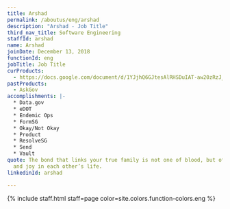 ```yaml
---
title: Arshad
permalink: /aboutus/eng/arshad
description: "Arshad - Job Title"
third_nav_title: Software Engineering
staffId: arshad
name: Arshad
joinDate: December 13, 2018
functionId: eng
jobTitle: Job Title
curProducts:
  - https://docs.google.com/document/d/1YJjhQ6GJtesAlRHSDuIAT-aw20zRzJ_wISXcD7YVFEQ/edit?usp=drive_link
pastProducts:
  - AskGov
accomplishments: |-
  * Data.gov
  * eDOT
  * Endemic Ops
  * FormSG
  * Okay/Not Okay
  * Product
  * ResolveSG
  * Send
  * Vault
quote: The bond that links your true family is not one of blood, but of respect
  and joy in each other’s life.
linkedinId: arshad

---
```


{% include staff.html staff=page color=site.colors.function-colors.eng %}
